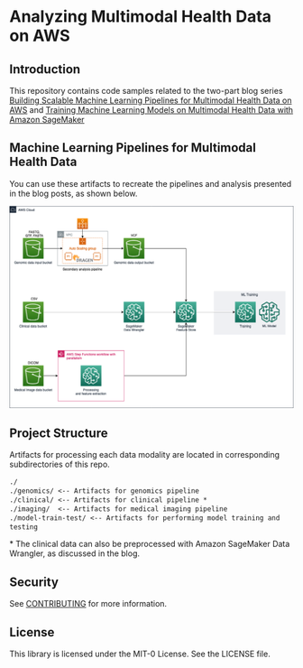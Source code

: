 # Analyzing Multimodal Health Data on AWS

## Introduction
This repository contains code samples related to the two-part blog series [Building Scalable Machine Learning Pipelines for Multimodal Health Data on AWS](https://aws-preview.aka.amazon.com/blogs/industries/building-scalable-machine-learning-pipelines-for-multimodal-health-data-on-aws/) and [Training Machine Learning Models on Multimodal Health Data with Amazon SageMaker](https://aws-preview.aka.amazon.com/blogs/industries/training-machine-learning-models-on-multimodal-health-data-with-amazon-sagemaker/)

## Machine Learning Pipelines for Multimodal Health Data

You can use these artifacts to recreate the pipelines and analysis presented in the blog posts, as shown below.  

![Architecture on AWS](./images/architecture.png)

## Project Structure

Artifacts for processing each data modality are located in corresponding subdirectories of this repo.  

```
./
./genomics/ <-- Artifacts for genomics pipeline
./clinical/ <-- Artifacts for clinical pipeline *
./imaging/  <-- Artifacts for medical imaging pipeline
./model-train-test/ <-- Artifacts for performing model training and testing
```

\* The clinical data can also be preprocessed with Amazon SageMaker Data Wrangler, as discussed in the blog.

## Security

See [CONTRIBUTING](CONTRIBUTING.md#security-issue-notifications) for more information.

## License

This library is licensed under the MIT-0 License. See the LICENSE file.
